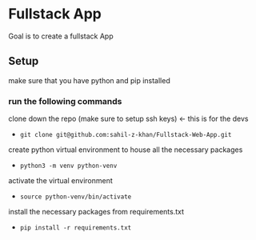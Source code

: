 
# Fullstack App

Goal is to create a fullstack App


## Setup
make sure that you have python and pip installed

### run the following commands

clone down the repo (make sure to setup ssh keys) <- this is for the devs

- `git clone git@github.com:sahil-z-khan/Fullstack-Web-App.git`

create python virtual environment to house all the necessary packages
- `python3 -m venv python-venv`

activate the virtual environment
- `source python-venv/bin/activate`

install the necessary packages from requirements.txt
- `pip install -r requirements.txt`


